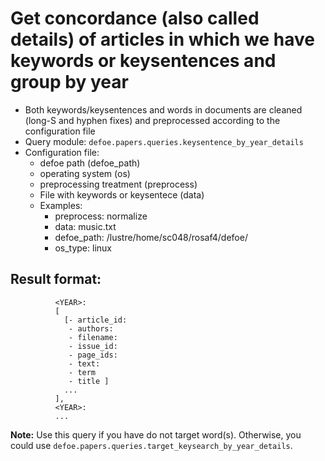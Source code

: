 # Get concordance (also called details) of articles in which we have keywords or keysentences and group by year

* Both keywords/keysentences and words in documents are cleaned (long-S and hyphen fixes) and preprocessed according to the configuration file
* Query module: `defoe.papers.queries.keysentence_by_year_details`
* Configuration file:
  - defoe path (defoe_path)
  - operating system (os) 
  - preprocessing treatment (preprocess)
  - File with keywords or keysentece (data)
  - Examples:
     - preprocess: normalize
     - data: music.txt
     - defoe_path: /lustre/home/sc048/rosaf4/defoe/
     - os_type: linux

Result format:
----------------------------------------------------------

```
          <YEAR>:
          [
            [- article_id: 
             - authors:
             - filename:
             - issue_id:
             - page_ids:
             - text:
             - term
             - title ]
            ...
          ],
          <YEAR>:
          ...

```

**Note:** Use this query if you have do not target word(s). Otherwise, you could use `defoe.papers.queries.target_keysearch_by_year_details`.  

